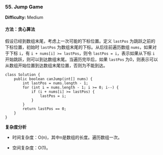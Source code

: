 ### 55. Jump Game

**Difficulty:** Medium

#### 方法：贪心算法

假设已经到数组末尾，考虑上一次可能的下标位置。定义 `lastPos` 为跳跃之前的下标位置，初始时 `lastPos` 为数组末尾的下标。从后往前遍历数组 `nums`，如果对于下标 `i`，有 `i + nums[i] >= lastPos`，则令 `lastPos = i`，表示如果从下标 `i` 开始跳跃，则可以到达数组末尾。当遍历完毕后，如果 `lastPos` 为0，则表示可以从数组开始位置到达数组末尾位置，否则为不能到达。

```
class Solution {
    public boolean canJump(int[] nums) {
        int lastPos = nums.length - 1;
        for (int i = nums.length - 1; i >= 0; i--) {
            if (i + nums[i] >= lastPos) {
                lastPos = i;
            }
        }
        return lastPos == 0;
    }
}
```

**复杂度分析**

- 时间复杂度：O(n)，其中n是数组的长度。遍历数组一次。

- 空间复杂度：O(1)。
